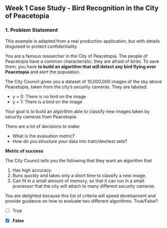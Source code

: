## Week 1 Case Study - Bird Recognition in the City of Peacetopia

### 1. Problem Statement
This example is adapted from a real production application, but with details disguised to protect confidentiality.

You are a famous researcher in the City of Peacetopia. The people of Peacetopia have a common characteristic: they are afraid of birds. To save them, you have **to build an algorithm that will detect any bird flying over Peacetopia** and alert the population.

The City Council gives you a dataset of 10,000,000 images of the sky above Peacetopia, taken from the city’s security cameras. They are labeled:

- y = 0: There is no bird on the image
- y = 1: There is a bird on the image

Your goal is to build an algorithm able to classify new images taken by security cameras from Peacetopia.

There are a lot of decisions to make:

- What is the evaluation metric?
- How do you structure your data into train/dev/test sets?

**Metric of success**

The City Council tells you the following that they want an algorithm that

1. Has high accuracy.
2. Runs quickly and takes only a short time to classify a new image.
3. Can fit in a small amount of memory, so that it can run in a small processor that the city will attach to many different security cameras.

You are delighted because this list of criteria will speed development and provide guidance on how to evaluate two different algorithms. True/False?

- [ ] True
- [x] **False**


